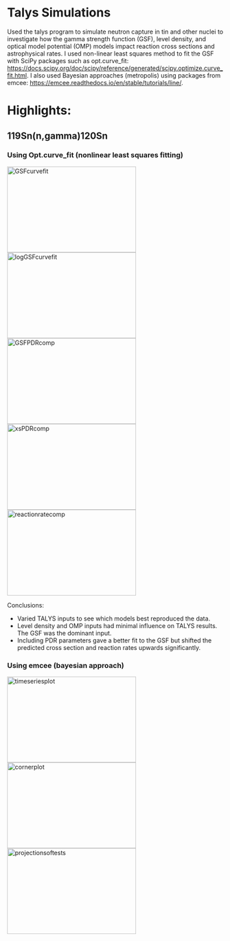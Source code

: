 # Talys Simulations
Used the talys program to simulate neutron capture in tin and other nuclei to investigate how the gamma strength function (GSF), level density, and optical model potential (OMP) models impact reaction cross sections and astrophysical rates. I used non-linear least squares method to fit the GSF with SciPy packages such as opt.curve_fit: https://docs.scipy.org/doc/scipy/reference/generated/scipy.optimize.curve_fit.html. I also used Bayesian approaches (metropolis) using packages from emcee: https://emcee.readthedocs.io/en/stable/tutorials/line/. 

# Highlights:

## 119Sn(n,gamma)120Sn
### Using Opt.curve_fit (nonlinear least squares fitting)
<img src="https://github.com/user-attachments/assets/c7300b0a-27a4-4cee-850b-5b3fed8b9ff0" alt="GSFcurvefit" width="300" height="200"/>
<img src="https://github.com/user-attachments/assets/916ebc2e-15af-4152-b395-239d7676bd6d" alt="logGSFcurvefit" width="300" height="200"/>
<img src="https://github.com/user-attachments/assets/f25cb7bb-ada3-43b5-baa9-dbc80b58d955" alt="GSFPDRcomp" width="300" height="200"/>
<img src="https://github.com/user-attachments/assets/70604594-8d8e-402a-9bf4-86473b5b7792" alt="xsPDRcomp" width="300" height="200"/>
<img src="https://github.com/user-attachments/assets/d47c13fb-34b9-431a-a015-d9cc29e7bc84" alt="reactionratecomp" width="300" height="200"/>

Conclusions:
- Varied TALYS inputs to see which models best reproduced the data.
- Level density and OMP inputs had minimal influence on TALYS results. The GSF was the dominant input. 
- Including PDR parameters gave a better fit to the GSF but shifted the predicted cross section and reaction rates upwards significantly.

### Using emcee (bayesian approach)
<img src="https://github.com/user-attachments/assets/808ef26a-e5b9-4105-af2e-9316812be932" alt="timeseriesplot" width="300" height="200">
<img src="https://github.com/user-attachments/assets/3c196486-b32a-48b4-b80f-366afe4ecd3d" alt="cornerplot" width="300" height="200">
<img src="https://github.com/user-attachments/assets/59ef2780-5b91-4465-914d-63c29b30d43b" alt="projectionsoftests" width="300" height="200">
